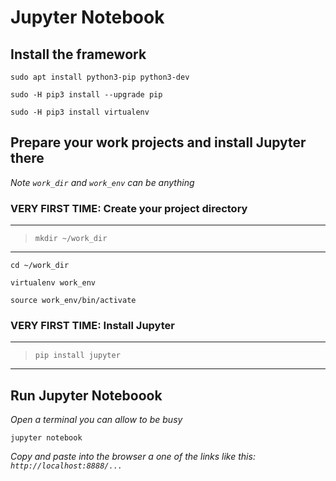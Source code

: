 # Jupyter Notebook

## Install the framework
`sudo apt install python3-pip python3-dev`

`sudo -H pip3 install --upgrade pip`

`sudo -H pip3 install virtualenv`

## Prepare your work projects and install Jupyter there
*Note `work_dir` and `work_env` can be anything*

### VERY FIRST TIME: Create your project directory
>
___
>  
> `mkdir ~/work_dir`
>
___

`cd ~/work_dir`

`virtualenv work_env`

`source work_env/bin/activate`


### VERY FIRST TIME: Install Jupyter
>
___
>  
> `pip install jupyter`
>
___

## Run Jupyter Noteboook
*Open a terminal you can allow to be busy*

`jupyter notebook`

*Copy and paste into the browser a one of the links like this: `http://localhost:8888/...`*
